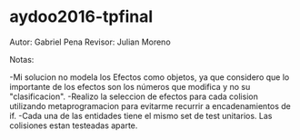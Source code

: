 # aydoo2016-tpfinal

Autor: Gabriel Pena
Revisor: Julian Moreno

Notas:

-Mi solucion no modela los Efectos como objetos, ya que considero que lo importante de los efectos son los números que modifica y no su "clasificacion".
-Realizo la seleccion de efectos para cada colision utilizando metaprogramacion para evitarme recurrir a encadenamientos de if.
-Cada una de las entidades tiene el mismo set de test unitarios. Las colisiones estan testeadas aparte.